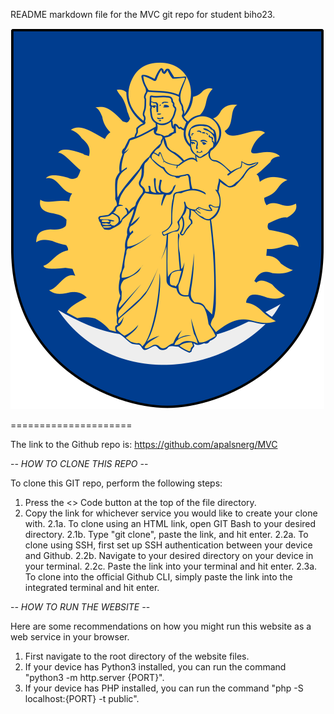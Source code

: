 README markdown file for the MVC git repo for student biho23.

![alt text](Mariefred_vapen.svg)

=====================

The link to the Github repo is: https://github.com/apalsnerg/MVC

-*- HOW TO CLONE THIS REPO -*-

To clone this GIT repo, perform the following steps:
1. Press the <> Code button at the top of the file directory.
2. Copy the link for whichever service you would like to create your clone with.
2.1a. To clone using an HTML link, open GIT Bash to your desired directory.
2.1b. Type "git clone", paste the link, and hit enter.
2.2a. To clone using SSH, first set up SSH authentication between your device and Github.
2.2b. Navigate to your desired directory on your device in your terminal.
2.2c. Paste the link into your terminal and hit enter.
2.3a. To clone into the official Github CLI, simply paste the link into the integrated terminal and hit enter.


-*- HOW TO RUN THE WEBSITE -*-

Here are some recommendations on how you might run this website as a web service in your browser.
1. First navigate to the root directory of the website files.
2. If your device has Python3 installed, you can run the command "python3 -m http.server {PORT}".
3. If your device has PHP installed, you can run the command "php -S localhost:{PORT} -t public".
